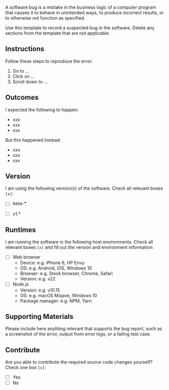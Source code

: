 A software bug is a mistake in the business logic of a computer program that causes it to behave in unintended ways, to produce incorrect results, or to otherwise not function as specified.

Use this template to record a suspected bug in the software. Delete any sections from the template that are not applicable.


## Instructions
Follow these steps to reproduce the error:
1. Go to ...
2. Click on ...
3. Scroll down to ...


## Outcomes
I expected the following to happen:
- xxx
- xxx
- xxx

But this happened instead:
- xxx
- xxx
- xxx


## Version
I am using the following version(s) of the software. Check all relevant boxes `[x]`:
- [ ] beta-*
- [ ] v1.*


## Runtimes
I am running the software in the following host environments. Check all relevant boxes `[x]` and fill out the version and environment information:
- [ ] Web browser
    - Device: e.g. iPhone 6, HP Envy
    - OS: e.g. Android, iOS, Windows 10
    - Browser: e.g. Stock browser, Chrome, Safari
    - Version: e.g. v22
- [ ] Node.js
    - Version: e.g. v10.15
    - OS: e.g. macOS Mojave, Windows 10
    - Package manager: e.g. NPM, Yarn


## Supporting Materials
Please include here anything relevant that supports the bug report, such as a screenshot of the error, output from error logs, or a failing test case.


## Contribute
Are you able to contribute the required source code changes yourself? Check one box `[x]`:
- [ ] Yes
- [ ] No
